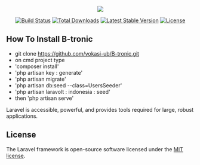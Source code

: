 <p align="center"><img src="https://laravel.com/assets/img/components/logo-laravel.svg"></p>

<p align="center">
<a href="https://travis-ci.org/laravel/framework"><img src="https://travis-ci.org/laravel/framework.svg" alt="Build Status"></a>
<a href="https://packagist.org/packages/laravel/framework"><img src="https://poser.pugx.org/laravel/framework/d/total.svg" alt="Total Downloads"></a>
<a href="https://packagist.org/packages/laravel/framework"><img src="https://poser.pugx.org/laravel/framework/v/stable.svg" alt="Latest Stable Version"></a>
<a href="https://packagist.org/packages/laravel/framework"><img src="https://poser.pugx.org/laravel/framework/license.svg" alt="License"></a>
</p>

## How To Install B-tronic

- git clone https://github.com/vokasi-ub/B-tronic.git
- on cmd project type
- 'composer install'
- 'php artisan key : generate'
- 'php artisan migrate'
- 'php artisan db:seed --class=UsersSeeder'
- 'php artisan laravolt : indonesia : seed'
- then 'php artisan serve'
  

Laravel is accessible, powerful, and provides tools required for large, robust applications.


## License

The Laravel framework is open-source software licensed under the [MIT license](https://opensource.org/licenses/MIT).
